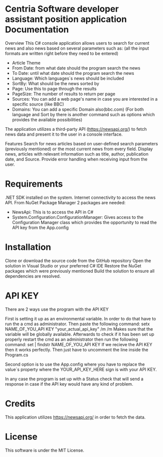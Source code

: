# Centria Software developer assistant position application Documentation

Overview
This C# console application allows users to search for current news and also news based on several parameters such as:
(all the input formats are written right before they need to be entered)
* Article Theme
* From Date: from what date should the program search the news
* To Date: until what date should the program search the news
* Language: Which languages`s news should be included
* SortBy: What should be the news sorted by
* Page: Use this to page through the results
* PageSize: The number of results to return per page
* Sources: You can add a web page's name in case you are interested in a specific source (like BBC)
* Domains: You can add a specific Domain also(bbc.com)
(For both language and Sort by there is another command such as options which provides the available possibilities)

The application utilizes a third-party API (https://newsapi.org/) to fetch news data and present it to the user in a console interface.

Features
Search for news articles based on user-defined search parameters (previously mentioned) or the most current news from every field.
Display news, articles with relevant information such as title, author, publication date, and Source.
Provide error handling when receiving input from the user.

# Requirements
.NET SDK installed on the system.
Internet connectivity to access the news API.
From NuGet Package Manager 2 packages are needed:
* NewsApi: This is to access the API in C#
* System.Configuration.ConfigurationManager: Gives access to the Configuration Manager class which provides the opportunity to read the API key from the App.config

# Installation
Clone or download the source code from the GitHub repository
Open the solution in Visual Studio or your preferred C# IDE
Restore the NuGet packages which were previously mentioned
Build the solution to ensure all dependencies are resolved.

# API KEY
There are 2 ways use the program with the API KEY

First is setting it up as an environmental variable. In order to do that have to run the a cmd as administrator.
Then paste the following command: setx NAME_OF_YOU_API KEY "your_actual_api_key" /m
/m Makes sure that the variable will be globally available.
Afterwards to check if it has been set up properly restart the cmd as an administrator then run the following command: set | findstr NAME_OF_YOU_API KEY
If we recieve the API KEY then it works perfectly.
Then just have to uncomment the line inside the Program.cs

Second option is to use the App.config where you have to replace the value`s property where the YOUR_API_KEY_HERE sign is with your API KEY.

In any case the program is set up with a Status check that will send a response in case if the API key would have any kind of problem.

# Credits
This application utilizes https://newsapi.org/ in order to fetch the data.

# License
This software is under the MIT License.
